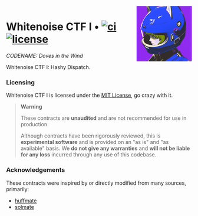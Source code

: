 <img align="right" width="150" height="150" top="100" src="./assets/Deployer.png">

# Whitenoise CTF I • [![ci](https://github.com/whitenois3/ctf/actions/workflows/test.yml/badge.svg)](https://github.com/whitenois3/ctf/actions/workflows/test.yml) [![license](https://img.shields.io/badge/License-MIT-orange.svg?label=license)](https://opensource.org/licenses/MIT)


_CODENAME: Doves in the Wind_

Whitenoise CTF I: Hashy Dispatch.


### Licensing

Whitenoise CTF I is licensed under the [MIT License](https://opensource.org/licenses/MIT), go crazy with it.

> **Warning**
>
> These contracts are **unaudited** and are not recommended for use in production.
>
> Although contracts have been rigorously reviewed, this is **experimental software** and is provided on an "as is" and "as available" basis.
> We **do not give any warranties** and **will not be liable for any loss** incurred through any use of this codebase.

### Acknowledgements

These contracts were inspired by or directly modified from many sources, primarily:

- [huffmate](https://github.com/pentagonxyz/huffmate)
- [solmate](https://github.com/transmissions11/solmate)

